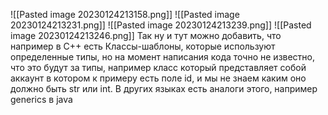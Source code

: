 ![[Pasted image 20230124213158.png]]
![[Pasted image 20230124213231.png]]
![[Pasted image 20230124213239.png]]
![[Pasted image 20230124213246.png]]
Так ну и тут можно добавить, что например в C++ есть Классы-шаблоны, которые используют определенные типы, но на момент написания кода точно не известно, что это будут за типы, например класс который представляет собой аккаунт в котором к примеру есть поле id, и мы не знаем каким оно должно быть str или int. В других языках есть аналоги этого, например generics в java
